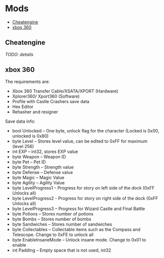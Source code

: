 # Mods

- [Cheatengine](#cheatengine)
- [xbox 360](#xbox360)

## <a name="cheatengine"></a>Cheatengine

*TODO: details*

## <a name="xbox360"></a>xbox 360

The requirements are:
- Xbox 360 Transfer Cable/XSATA/XPORT (Hardware)
- Xplorer360/ Xport360 (Software)
- Profile with Castle Crashers save data
- Hex Editor
- Rehasher and resigner

Save data info:
- bool Unlocked – One byte, unlock flag for the character (Locked is 0x00, unlocked is 0x80)
- byte Level – Stores level value, can be edited to 0xFF for maximum (level 256)
- int EXP – int32, stores EXP value
- byte Weapon – Weapon ID
- byte Pet – Pet ID
- byte Strength – Strength value
- byte Defense – Defense value
- byte Magic – Magic Value
- byte Agility – Agility Value
- byte LevelProgress1 – Progress for story on left side of the dock (0xFF Unlocks all)
- byte LevelProgress2 - Progress for story on right side of the dock (0xFF Unlocks all)
- byte LevelProgress3 – Progress for Wizard Castle and Final Battle
- byte Potions – Stores number of potions
- byte Bombs – Stores number of bombs
- byte Sandwiches – Stores number of sandwiches
- byte Collectables – Collectable items such as the Compass and Telescope. Change to 0xFE to unlock all
- byte EnableInsaneMode – Unlock insane mode. Change to 0x01 to enable
- int Padding – Empty space that is not used, int32
